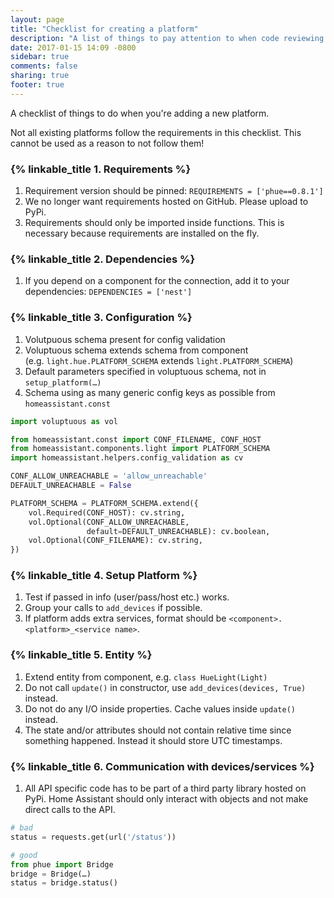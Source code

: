```yaml
---
layout: page
title: "Checklist for creating a platform"
description: "A list of things to pay attention to when code reviewing a platform."
date: 2017-01-15 14:09 -0800
sidebar: true
comments: false
sharing: true
footer: true
---
```


A checklist of things to do when you're adding a new platform.

<p class='note'>
Not all existing platforms follow the requirements in this checklist. This cannot be used as a reason to not follow them!
</p>

### {% linkable_title 1. Requirements %}

 1. Requirement version should be pinned: `REQUIREMENTS = ['phue==0.8.1']`
 2. We no longer want requirements hosted on GitHub. Please upload to PyPi.
 3. Requirements should only be imported inside functions. This is necessary because requirements are installed on the fly.

### {% linkable_title 2. Dependencies %}

 1. If you depend on a component for the connection, add it to your dependencies: `DEPENDENCIES = ['nest']`

### {% linkable_title 3. Configuration %}

 1. Volutpuous schema present for config validation
 2. Voluptuous schema extends schema from component<br>(e.g. `light.hue.PLATFORM_SCHEMA` extends `light.PLATFORM_SCHEMA`)
 3. Default parameters specified in voluptuous schema, not in `setup_platform(…)`
 4. Schema using as many generic config keys as possible from `homeassistant.const`

```python
import voluptuous as vol

from homeassistant.const import CONF_FILENAME, CONF_HOST
from homeassistant.components.light import PLATFORM_SCHEMA
import homeassistant.helpers.config_validation as cv

CONF_ALLOW_UNREACHABLE = 'allow_unreachable'
DEFAULT_UNREACHABLE = False

PLATFORM_SCHEMA = PLATFORM_SCHEMA.extend({
    vol.Required(CONF_HOST): cv.string,
    vol.Optional(CONF_ALLOW_UNREACHABLE,
                 default=DEFAULT_UNREACHABLE): cv.boolean,
    vol.Optional(CONF_FILENAME): cv.string,
})
```

### {% linkable_title 4. Setup Platform %}

 1. Test if passed in info (user/pass/host etc.) works.
 2. Group your calls to `add_devices` if possible.
 3. If platform adds extra services, format should be `<component>.<platform>_<service name>`.

### {% linkable_title 5. Entity %}

 1. Extend entity from component, e.g. `class HueLight(Light)`
 2. Do not call `update()` in constructor, use `add_devices(devices, True)` instead.
 3. Do not do any I/O inside properties. Cache values inside `update()` instead.
 4. The state and/or attributes should not contain relative time since something happened. Instead it should store UTC timestamps.

### {% linkable_title 6. Communication with devices/services %}

 1. All API specific code has to be part of a third party library hosted on PyPi. Home Assistant should only interact with objects and not make direct calls to the API.
 
```python
# bad
status = requests.get(url('/status'))

# good
from phue import Bridge
bridge = Bridge(…)
status = bridge.status()
```
